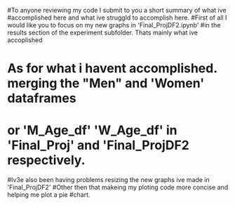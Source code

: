 #To anyone reviewing my code I submit to you a short summary of what ive 
#accomplished here and what ive struggld to accomplish here.
#First of all I would like you to focus on my new graphs in 'Final_ProjDF2.ipynb'
#in the results section of the experiment subfolder. Thats mainly what ive accoplished
# As for what i havent accomplished. merging the "Men" and 'Women' dataframes
# or 'M_Age_df' 'W_Age_df' in 'Final_Proj' and 'Final_ProjDF2 respectively. 
#Iv3e also been having problems resizing the new graphs ive made in 'Final_ProjDF2'
#Other then that makeing my ploting code more concise and helping me plot a pie
#chart.


